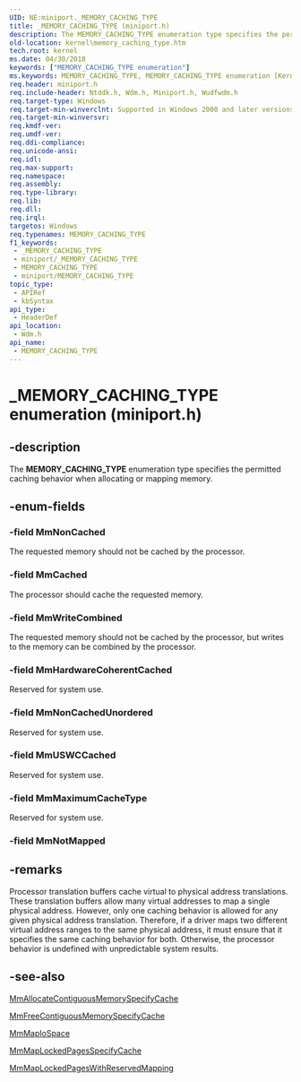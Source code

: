 ```yaml
---
UID: NE:miniport._MEMORY_CACHING_TYPE
title: _MEMORY_CACHING_TYPE (miniport.h)
description: The MEMORY_CACHING_TYPE enumeration type specifies the permitted caching behavior when allocating or mapping memory.
old-location: kernel\memory_caching_type.htm
tech.root: kernel
ms.date: 04/30/2018
keywords: ["MEMORY_CACHING_TYPE enumeration"]
ms.keywords: MEMORY_CACHING_TYPE, MEMORY_CACHING_TYPE enumeration [Kernel-Mode Driver Architecture], MmCached, MmHardwareCoherentCached, MmMaximumCacheType, MmNonCached, MmNonCachedUnordered, MmUSWCCached, MmWriteCombined, _MEMORY_CACHING_TYPE, kernel.memory_caching_type, sysenum_8e18fde8-a812-4d6a-a203-1c87d4d825cf.xml, wdm/MEMORY_CACHING_TYPE, wdm/MmCached, wdm/MmHardwareCoherentCached, wdm/MmMaximumCacheType, wdm/MmNonCached, wdm/MmNonCachedUnordered, wdm/MmUSWCCached, wdm/MmWriteCombined
req.header: miniport.h
req.include-header: Ntddk.h, Wdm.h, Miniport.h, Wudfwdm.h
req.target-type: Windows
req.target-min-winverclnt: Supported in Windows 2000 and later versions of Windows.
req.target-min-winversvr: 
req.kmdf-ver: 
req.umdf-ver: 
req.ddi-compliance: 
req.unicode-ansi: 
req.idl: 
req.max-support: 
req.namespace: 
req.assembly: 
req.type-library: 
req.lib: 
req.dll: 
req.irql: 
targetos: Windows
req.typenames: MEMORY_CACHING_TYPE
f1_keywords:
 - _MEMORY_CACHING_TYPE
 - miniport/_MEMORY_CACHING_TYPE
 - MEMORY_CACHING_TYPE
 - miniport/MEMORY_CACHING_TYPE
topic_type:
 - APIRef
 - kbSyntax
api_type:
 - HeaderDef
api_location:
 - Wdm.h
api_name:
 - MEMORY_CACHING_TYPE
---
```


# _MEMORY_CACHING_TYPE enumeration (miniport.h)


## -description

The <b>MEMORY_CACHING_TYPE</b> enumeration type specifies the permitted caching behavior when allocating or mapping memory.

## -enum-fields

### -field MmNonCached

The requested memory should not be cached by the processor.

### -field MmCached

The processor should cache the requested memory.

### -field MmWriteCombined

The requested memory should not be cached by the processor, but writes to the memory can be combined by the processor.

### -field MmHardwareCoherentCached

Reserved for system use.

### -field MmNonCachedUnordered

Reserved for system use.

### -field MmUSWCCached

Reserved for system use.

### -field MmMaximumCacheType

Reserved for system use.

### -field MmNotMapped

## -remarks

Processor translation buffers cache virtual to physical address translations. These translation buffers allow many virtual addresses to map a single physical address. However, only one caching behavior is allowed for any given physical address translation. Therefore, if a driver maps two different virtual address ranges to the same physical address, it must ensure that it specifies the same caching behavior for both. Otherwise, the processor behavior is undefined with unpredictable system results.

## -see-also

<a href="/windows-hardware/drivers/ddi/wdm/nf-wdm-mmallocatecontiguousmemoryspecifycache">MmAllocateContiguousMemorySpecifyCache</a>



<a href="/windows-hardware/drivers/ddi/wdm/nf-wdm-mmfreecontiguousmemoryspecifycache">MmFreeContiguousMemorySpecifyCache</a>



<a href="/windows-hardware/drivers/ddi/wdm/nf-wdm-mmmapiospace">MmMapIoSpace</a>



<a href="/windows-hardware/drivers/ddi/wdm/nf-wdm-mmmaplockedpagesspecifycache">MmMapLockedPagesSpecifyCache</a>



<a href="/windows-hardware/drivers/ddi/wdm/nf-wdm-mmmaplockedpageswithreservedmapping">MmMapLockedPagesWithReservedMapping</a>
